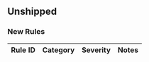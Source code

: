 ## Unshipped
### New Rules

| Rule ID | Category | Severity | Notes |
|---------|----------|----------|-------|